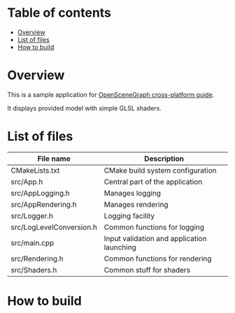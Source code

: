 Table of contents
=================

* [Overview](#overview)
* [List of files](#files)
* [How to build](#build)

<a name="overview"/>

Overview
========

This is a sample application for [OpenSceneGraph cross-platform guide](http://github.com/OGStudio/openscenegraph-cross-platform-guide).

It displays provided model with simple GLSL shaders.

<a name="files"/>

List of files
=============

| File name | Description  |
| ----------------------- | -------------------- |
| CMakeLists.txt | CMake build system configuration |
| src/App.h | Central part of the application |
| src/AppLogging.h | Manages logging |
| src/AppRendering.h | Manages rendering |
| src/Logger.h | Logging facility |
| src/LogLevelConversion.h | Common functions for logging |
| src/main.cpp | Input validation and application launching |
| src/Rendering.h | Common functions for rendering |
| src/Shaders.h | Common stuff for shaders |

<a name="build"/>

How to build
============

